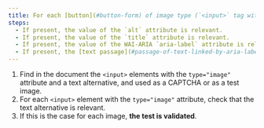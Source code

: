 ```yaml
---
title: For each [button](#button-form) of image type (`<input>` tag with the `type="image"` attribute) used as a [CAPTCHA](#captcha) or as a [test image](#test-image), having a [text alternative](#text-alternative-image), is this alternative relevant?
steps:
  - If present, the value of the `alt` attribute is relevant.
  - If present, the value of the `title` attribute is relevant.
  - If present, the value of the WAI-ARIA `aria-label` attribute is relevant.
  - If present, the [text passage](#passage-of-text-linked-by-aria-labelledby-or-aria-describedby) associated via the `aria-labelledby` WAI-ARIA attribute is relevant.
---
```


1. Find in the document the `<input>` elements with the `type="image"` attribute and a text alternative, and used as a CAPTCHA or as a test image.
2. For each `<input>` element with the `type="image"` attribute, check that the text alternative is relevant.
3. If this is the case for each image, **the test is validated**.
